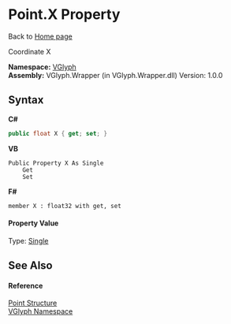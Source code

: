 # Point.X Property 
Back to <a href="Home.md">Home page</a> 

Coordinate X

**Namespace:**&nbsp;<a href="N_VGlyph.md">VGlyph</a><br />**Assembly:**&nbsp;VGlyph.Wrapper (in VGlyph.Wrapper.dll) Version: 1.0.0

## Syntax

**C#**<br />
``` C#
public float X { get; set; }
```

**VB**<br />
``` VB
Public Property X As Single
	Get
	Set
```

**F#**<br />
``` F#
member X : float32 with get, set

```


#### Property Value
Type: <a href="http://msdn2.microsoft.com/en-us/library/3www918f" target="_blank">Single</a>

## See Also


#### Reference
<a href="T_VGlyph_Point.md">Point Structure</a><br /><a href="N_VGlyph.md">VGlyph Namespace</a><br />